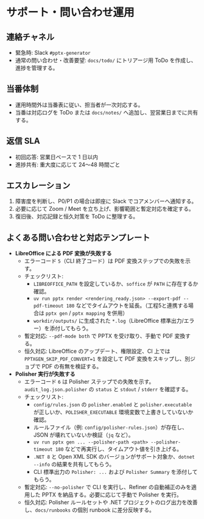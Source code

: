 # サポート・問い合わせ運用

## 連絡チャネル
- 緊急時: Slack `#pptx-generator`
- 通常の問い合わせ・改善要望: `docs/todo/` にトリアージ用 ToDo を作成し、進捗を管理する。

## 当番体制
- 運用時間外は当番表に従い、担当者が一次対応する。
- 当番は対応ログを ToDo または `docs/notes/` へ追加し、翌営業日までに共有する。

## 返信 SLA
- 初回応答: 営業日ベースで 1 日以内
- 進捗共有: 重大度に応じて 24〜48 時間ごと

## エスカレーション
1. 障害度を判断し、P0/P1 の場合は即座に Slack でコアメンバーへ通知する。
2. 必要に応じて Zoom / Meet を立ち上げ、影響範囲と暫定対応を確定する。
3. 復旧後、対応記録と恒久対策を ToDo に整理する。

## よくある問い合わせと対応テンプレート

- **LibreOffice による PDF 変換が失敗する**
  - エラーコード `5`（CLI 終了コード）は PDF 変換ステップでの失敗を示す。
  - チェックリスト:
    - `LIBREOFFICE_PATH` を設定しているか、`soffice` が `PATH` に存在するか確認。
    - `uv run pptx render <rendering_ready.json> --export-pdf --pdf-timeout 180` などでタイムアウトを延長。（工程5と連携する場合は `pptx gen` / `pptx mapping` を併用）
    - `workdir/outputs/` に生成された `*.log`（LibreOffice 標準出力/エラー）を添付してもらう。
  - 暫定対応: `--pdf-mode both` で PPTX を受け取り、手動で PDF 変換する。
  - 恒久対応: LibreOffice のアップデート、権限設定、CI 上では `PPTXGEN_SKIP_PDF_CONVERT=1` を設定して PDF 変換をスキップし、別ジョブで PDF の有無を検証する。
- **Polisher 実行が失敗する**
  - エラーコード `6` は Polisher ステップでの失敗を示す。`audit_log.json.polisher` の `status` と `stdout` / `stderr` を確認する。
  - チェックリスト:
    - `config/rules.json` の `polisher.enabled` と `polisher.executable` が正しいか、`POLISHER_EXECUTABLE` 環境変数で上書きしていないか確認。
    - ルールファイル（例: `config/polisher-rules.json`）が存在し、JSON が壊れていないか検証（`jq` など）。
    - `uv run pptx gen ... --polisher-path <path> --polisher-timeout 180` などで再実行し、タイムアウト値を引き上げる。
    - `.NET 8` と Open XML SDK のバージョンがサポート対象か、`dotnet --info` の結果を共有してもらう。
    - CLI 標準出力の `Polisher: ...` および `Polisher Summary` を添付してもらう。
  - 暫定対応: `--no-polisher` で CLI を実行し、Refiner の自動補正のみを適用した PPTX を納品する。必要に応じて手動で Polisher を実行。
  - 恒久対応: Polisher ルールセットや .NET プロジェクトのログ出力を改善し、`docs/runbooks` の個別 runbook に差分反映する。
